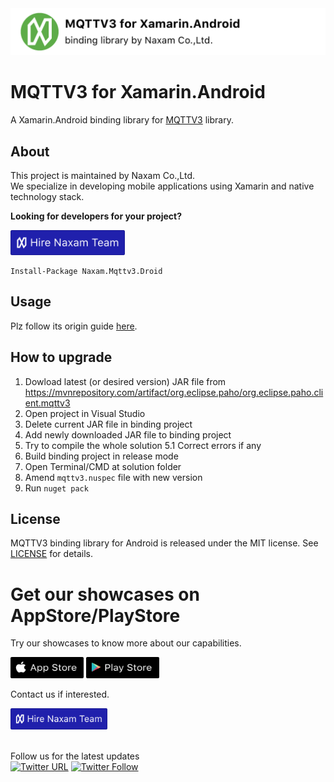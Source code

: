 <img src="./art/repo_header.png" alt="MQTTV3 for Xamarin.Android" width="728" />

# MQTTV3 for Xamarin.Android
A Xamarin.Android binding library for [MQTTV3](https://github.com/eclipse/paho.mqtt.java) library.

## About
This project is maintained by Naxam Co.,Ltd.<br>
We specialize in developing mobile applications using Xamarin and native technology stack.<br>

**Looking for developers for your project?**<br>

<a href="mailto:tuyen@naxam.net"> 
<img src="https://github.com/NAXAM/naxam.github.io/blob/master/assets/img/hire_button.png?raw=true" height="40"></a> <br>

```
Install-Package Naxam.Mqttv3.Droid
```

## Usage

Plz follow its origin guide [here](https://github.com/eclipse/paho.mqtt.java/blob/master/README.md).

## How to upgrade

1. Dowload latest (or desired version) JAR file from https://mvnrepository.com/artifact/org.eclipse.paho/org.eclipse.paho.client.mqttv3
2. Open project in Visual Studio
3. Delete current JAR file in binding project
4. Add newly downloaded JAR file to binding project
5. Try to compile the whole solution
5.1 Correct errors if any
6. Build binding project in release mode
7. Open Terminal/CMD at solution folder
8. Amend `mqttv3.nuspec` file with new version
8. Run `nuget pack`

## License

MQTTV3 binding library for Android is released under the MIT license.
See [LICENSE](./LICENSE) for details.

# Get our showcases on AppStore/PlayStore
Try our showcases to know more about our capabilities. 

<a href="https://itunes.apple.com/us/developer/tuyen-vu/id1255432728/" > 
<img src="https://github.com/NAXAM/imagepicker-android-binding/raw/master/art/apple_store.png" width="117" height="34"></a>

<a href="https://play.google.com/store/apps/developer?id=NAXAM+CO.,+LTD" > 
<img src="https://github.com/NAXAM/imagepicker-android-binding/raw/master/art/google_store.png" width="117" height="34"></a>

Contact us if interested.

<a href="mailto:tuyen@naxam.net"> 
<img src="https://github.com/NAXAM/naxam.github.io/blob/master/assets/img/hire_button.png" height="34"></a> <br>
<br>

Follow us for the latest updates<br>[![Twitter URL](https://img.shields.io/twitter/url/http/shields.io.svg?style=social)](https://twitter.com/intent/tweet?text=https://github.com/naxam/mqttv3-android-binding)
[![Twitter Follow](https://img.shields.io/twitter/follow/naxamco.svg?style=social)](https://twitter.com/naxamco)